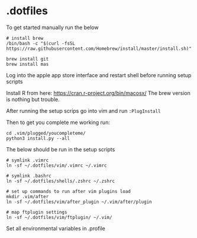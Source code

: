 # .dotfiles

To get started manually run the below

```
# install brew 
/bin/bash -c "$(curl -fsSL https://raw.githubusercontent.com/Homebrew/install/master/install.sh)"

brew install git
brew install mas
```
Log into the apple app store interface and restart shell before running setup scripts

Install R from here: https://cran.r-project.org/bin/macosx/
The brew version is nothing but trouble.

After running the setup scrips go into vim and run `:PlugInstall`

Then to get you complete me working run:

```
cd .vim/plugged/youcompleteme/
python3 install.py --all
```

The below should be run in the setup scripts

```
# symlink .vimrc
ln -sf ~/.dotfiles/vim/.vimrc ~/.vimrc

# symlink .bashrc
ln -sf ~/.dotfiles/shells/.zshrc ~/.zshrc

# set up commands to run after vim plugins load
mkdir .vim/after
ln -sf ~/.dotfiles/vim/after_plugin ~/.vim/after/plugin

# map ftplugin settings
ln -sf ~/.dotfiles/vim/ftplugin/ ~/.vim/
```



Set all environmental variables in .profile
